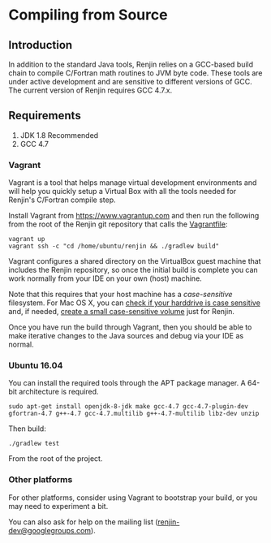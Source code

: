 
Compiling from Source
=====================

Introduction
------------

In addition to the standard Java tools, Renjin relies on a GCC-based
build chain to compile C/Fortran math routines to JVM byte code.
These tools are under active development and are
sensitive to different versions of GCC. The current version of Renjin
requires GCC 4.7.x.


Requirements
------------
1. JDK 1.8 Recommended
2. GCC 4.7

### Vagrant

Vagrant is a tool that helps manage virtual development environments and
will help you quickly setup a Virtual Box with all the tools needed
for Renjin's C/Fortran compile step.

Install Vagrant from https://www.vagrantup.com and then run the following
from the root of the Renjin git repository that calls the
[Vagrantfile](Vagrantfile):

    vagrant up
    vagrant ssh -c "cd /home/ubuntu/renjin && ./gradlew build"

Vagrant configures a shared directory on the VirtualBox guest machine
that includes the Renjin repository, so once the initial build
is complete you can work normally from your IDE on your own (host) machine.

Note that this requires that your host machine has a *case-sensitive* 
filesystem. For Mac OS X, you can
[check if your harddrive is case sensitive](http://apple.stackexchange.com/questions/71357/how-to-check-if-my-hd-is-case-sensitive-or-not#71360)
and, if needed, [create a small case-sensitive volume](https://coderwall.com/p/mgi8ja/case-sensitive-git-in-mac-os-x-like-a-pro)
just for Renjin.

Once you have run the build through Vagrant, then you should be able to
make iterative changes to the Java sources and debug via your IDE 
as normal.

### Ubuntu 16.04

You can install the required tools through the APT package manager. 
A 64-bit architecture is required.

    sudo apt-get install openjdk-8-jdk make gcc-4.7 gcc-4.7-plugin-dev gfortran-4.7 g++-4.7 gcc-4.7.multilib g++-4.7-multilib libz-dev unzip

Then build:

    ./gradlew test

From the root of the project.

### Other platforms

For other platforms, consider using Vagrant to bootstrap your build,
or you may need to experiment a bit. 

You can also ask for help on the mailing list (renjin-dev@googlegroups.com).



